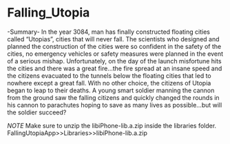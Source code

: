 # Falling_Utopia

-Summary-
In the year 3084, man has finally constructed floating cities called “Utopias”, cities that will never fall. The scientists who designed and planned the construction of the cities were so confident in the safety of the cities, no emergency vehicles or safety measures were planned in the event of a serious mishap. Unfortunately, on the day of the launch misfortune hits the cities and there was a great fire...the fire spread at an insane speed and the citizens evacuated to the tunnels below the floating cities that led to nowhere except a great fall. With no other choice, the citizens of Utopia began to leap to their deaths. A young smart soldier manning the cannon from the ground saw the falling citizens and quickly changed the rounds in his cannon to parachutes hoping to save as many lives as possible...but will the soldier succeed?

*NOTE* Make sure to unzip the libiPhone-lib.a.zip inside the libraries folder. 
FallingUtopiaApp>>Libraries>>libiPhone-lib.a.zip
